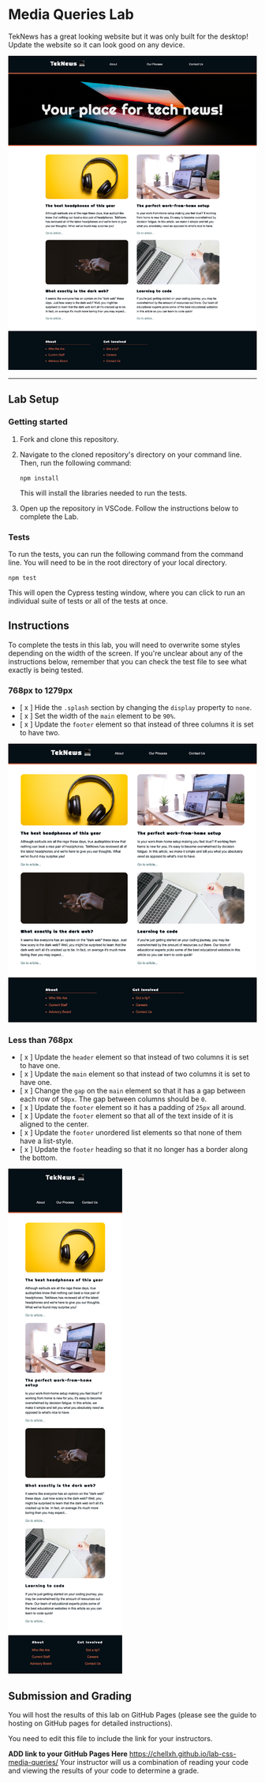 # Media Queries Lab

TekNews has a great looking website but it was only built for the desktop! Update the website so it can look good on any device.

![Wide default view](./assets/wide-view.png)

---

## Lab Setup

### Getting started

1. Fork and clone this repository.

1. Navigate to the cloned repository's directory on your command line. Then, run the following command:

   ```
   npm install
   ```

   This will install the libraries needed to run the tests.

1. Open up the repository in VSCode. Follow the instructions below to complete the Lab.

### Tests

To run the tests, you can run the following command from the command line. You will need to be in the root directory of your local directory.

```
npm test
```

This will open the Cypress testing window, where you can click to run an individual suite of tests or all of the tests at once.

## Instructions

To complete the tests in this lab, you will need to overwrite some styles depending on the width of the screen. If you're unclear about any of the instructions below, remember that you can check the test file to see what exactly is being tested.

### 768px to 1279px

- [ x ] Hide the `.splash` section by changing the `display` property to `none`.
- [ x ] Set the width of the `main` element to be `90%`.
- [ x ] Update the `footer` element so that instead of three columns it is set to have two.

![Medium view](./assets/medium-view.png)

### Less than 768px

- [ x ] Update the `header` element so that instead of two columns it is set to have one.
- [ x ] Update the `main` element so that instead of two columns it is set to have one.
- [ x ] Change the `gap` on the `main` element so that it has a gap between each row of `50px`. The gap between columns should be `0`.
- [ x ] Update the `footer` element so it has a padding of `25px` all around.
- [ x ] Update the `footer` element so that all of the text inside of it is aligned to the center.
- [ x ] Update the `footer` unordered list elements so that none of them have a list-style.
- [ x ] Update the `footer` heading so that it no longer has a border along the bottom.

![Narrow view](./assets/narrow-view.png)

## Submission and Grading

You will host the results of this lab on GitHub Pages (please see the guide to hosting on GitHub pages for detailed instructions).

You need to edit this file to include the link for your instructors.

**ADD link to your GitHub Pages Here**
https://chellxh.github.io/lab-css-media-queries/
Your instructor will us a combination of reading your code and viewing the results of your code to determine a grade.

